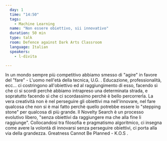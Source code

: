 ```yaml
---
  day: 1
  time: "14:50"
  tags:
    - Machine Learning
  name: "Non essere obiettivo, sii innovativo"
  duration: 50 min
  type: talk
  room: Defence against Dark Arts Classroom
  language: Italian
  speakers:
    - l-divita

---
```


In un mondo sempre più competitivo abbiamo smesso di "agire" in favore del "fare" - L'uomo nell'età della tecnica, U.G. . Educazione, professionalità, ecc... ci costringono all'obiettivo ed al raggiungimento di esso, facendo sì che ci si scordi perchè abbiamo intrapreso una determinata strada, e sopratutto facendo sì che ci scordassimo perchè è bello percorrerla. La vera creatività non è nel perseguire gli obiettivi ma nell'innovare, nel fare qualcosa che non si è mai fatto perchè quello potrebbe essere lo "stepping stone" per qualcosa di più grande. Il Novelty Search è un processo evolutivo libero, "senza obiettivi da raggiungere ma che alla fine li raggiunge". Collocandosi tra filosofia e pragmatismo algoritmico, ci insegna come avere la volontà di innovarsi senza perseguire obiettivi, ci porta alla via della grandezza. Greatness Cannot Be Planned - K.O.S .
